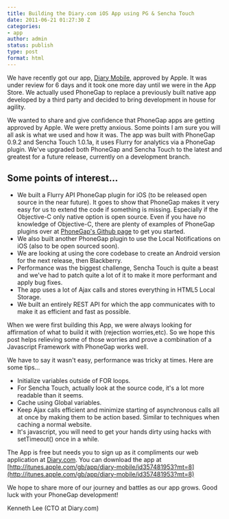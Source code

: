 ```yaml
---
title: Building the Diary.com iOS App using PG & Sencha Touch
date: 2011-06-21 01:27:30 Z
categories:
- app
author: admin
status: publish
type: post
format: html
---
```


We have recently got our app, [Diary Mobile](http://itunes.apple.com/gb/app/diary-mobile/id357481953?mt=8), approved by Apple. It was under review for 6 days and it took one more day until we were in the App Store. We actually used PhoneGap to replace a previously built native app developed by a third party and decided to bring development in house for agility.

We wanted to share and give confidence that PhoneGap apps are getting approved by Apple. We were pretty anxious. Some points I am sure you will all ask is what we used and how it was. The app was built with PhoneGap 0.9.2 and Sencha Touch 1.0.1a, it uses Flurry for analytics via a PhoneGap plugin. We've upgraded both PhoneGap and Sencha Touch to the latest and greatest for a future release, currently on a development branch.

## Some points of interest...

* We built a Flurry API PhoneGap plugin for iOS (to be released open source in the near future). It goes to show that PhoneGap makes it very easy for us to extend the code if something is missing. Especially if the Objective-C only native option is open source. Even if you have no knowledge of Objective-C, there are plenty of examples of PhoneGap plugins over at [PhoneGap's Github page](https://github.com/phonegap/phonegap-plugins) to get you started.
* We also built another PhoneGap plugin to use the Local Notifications on iOS (also to be open sourced soon).
* We are looking at using the core codebase to create an Android version for the next release, then Blackberry.
* Performance was the biggest challenge, Sencha Touch is quite a beast and we've had to patch quite a lot of it to make it more performant and apply bug fixes.
* The app uses a lot of Ajax calls and stores everything in HTML5 Local Storage.
* We built an entirely REST API for which the app communicates with to make it as efficient and fast as possible.

When we were first building this App, we were always looking for affirmation of what to build it with (rejection worries,etc). So we hope this post helps relieving some of those worries and prove a combination of a Javascript Framework with PhoneGap works well.

We have to say it wasn't easy, performance was tricky at times. Here are some tips...

* Initialize variables outside of FOR loops.
* For Sencha Touch, actually look at the source code, it's a lot more readable than it seems.
* Cache using Global variables.
* Keep Ajax calls efficient and minimize starting of asynchronous calls all at once by making them to be action based. Similar to techniques when caching a normal website.
* It's javascript, you will need to get your hands dirty using hacks with setTimeout() once in a while.

The App is free but needs you to sign up as it compliments our web application at [Diary.com](http://diary.com). You can download the app at [http://itunes.apple.com/gb/app/diary-mobile/id357481953?mt=8](http://itunes.apple.com/gb/app/diary-mobile/id357481953?mt=8)

We hope to share more of our journey and battles as our app grows. Good luck with your PhoneGap development!

Kenneth Lee
(CTO at Diary.com)
